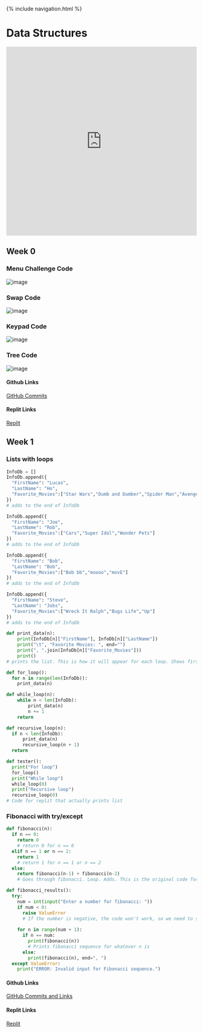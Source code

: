 {% include navigation.html %}

# Data Structures

<iframe frameborder="0" width="100%" height="500px" src="https://replit.com/@lucasho22/flaskportfolio-2?embed=true"> </iframe>

## Week 0

### Menu Challenge Code
![image](https://user-images.githubusercontent.com/77864093/158083190-d192270d-fe05-4420-88c2-058bc518e944.png)

### Swap Code
![image](https://user-images.githubusercontent.com/77864093/158109129-05dccdf8-d80c-4d1a-a2b4-06b83953150b.png)

### Keypad Code
![image](https://user-images.githubusercontent.com/77864093/158101274-571247ee-4399-49e5-b320-7f8fedd72f9c.png)

### Tree Code
![image](https://user-images.githubusercontent.com/77864093/158115651-155910f6-d924-4c5a-b68f-928926ae8332.png)

#### Github Links
[GitHub Commits](https://github.com/lucasho22/flask_portfolio/issues/2)

#### Replit Links
[Replit](https://replit.com/@lucasho22/flaskportfolio-2#swap.py)


## Week 1

### Lists with loops
```python
InfoDb = []
InfoDb.append({  
  "FirstName": "Lucas",  
  "LastName": "Ho",    
  "Favorite_Movies":["Star Wars","Dumb and Dumber","Spider Man","Avengers"]  
})  
# adds to the end of InfoDb

InfoDb.append({  
  "FirstName": "Joe",  
  "LastName": "Rob",    
  "Favorite_Movies":["Cars","Super Idol","Wonder Pets"] 
})
# adds to the end of InfoDb

InfoDb.append({  
  "FirstName": "Bob",  
  "LastName": "Bob",    
  "Favorite_Movies":["Bob bb","moooo","movE"]  
})
# adds to the end of InfoDb

InfoDb.append({  
  "FirstName": "Steve",  
  "LastName": "Jobs",    
  "Favorite_Movies":["Wreck It Ralph","Bugs Life","Up"] 
})
# adds to the end of InfoDb

def print_data(n):
    print(InfoDb[n]["FirstName"], InfoDb[n]["LastName"])
    print("\t", "Favorite Movies: ", end="")
    print(", ".join(InfoDb[n]["Favorite_Movies"])) 
    print() 
# prints the list. This is how it will appear for each loop. Shows first name, last name, and favorite movies.

def for_loop():
  for n in range(len(InfoDb)):
    print_data(n)

def while_loop(n):
    while n < len(InfoDb):
        print_data(n)
        n += 1
    return

def recursive_loop(n):
  if n < len(InfoDb):
      print_data(n)
      recursive_loop(n + 1)
  return

def tester():
  print("For loop")
  for_loop()
  print("While loop")
  while_loop(0)  
  print("Recursive loop")
  recursive_loop(0)  
# Code for replit that actually prints list 
```

### Fibonacci with try/except
```python
def fibonacci(n):
  if n == 0:
    return 0
    # return 0 for n == 0
  elif n == 1 or n == 2:
    return 1
    # return 1 for n == 1 or n == 2
  else:
    return fibonacci(n-1) + fibonacci(n-2)
    # Goes through fibonacci. Loop. Adds. This is the original code for fibonacci.

def fibonacci_results():
  try:
    num = int(input("Enter a number for fibonacci: "))
    if num < 0:
      raise ValueError
      # If the number is negative, the code won't work, so we need to show the user there is an error.
      
    for n in range(num + 1):
      if n == num:
        print(fibonacci(n))
        # Prints fibonacci sequence for whatever n is
      else:
        print(fibonacci(n), end=", ")
  except ValueError:
    print("ERROR: Invalid input for Fibonacci sequence.")
```

#### Github Links
[GitHub Commits and Links](https://github.com/lucasho22/flask_portfolio/issues/5)

#### Replit Links
[Replit](https://replit.com/@lucasho22/flaskportfolio-2#main.py)
